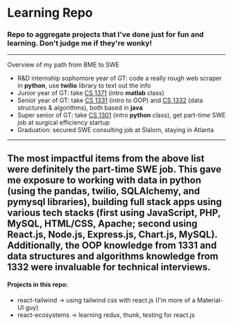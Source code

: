 # Learning Repo
### Repo to aggregate projects that I've done just for fun and learning. Don't judge me if they're wonky!
---
Overview of my path from BME to SWE
- R&D internship sophomore year of GT: code a really rough web scraper in **python**, use **twilio** library to text out the info
- Junior year of GT: take [CS 1371](https://www.cc.gatech.edu/fac/David.Smith/CS1371_2018_Fall_Syllabus.pdf) (intro **matlab** class)
- Senior year of GT: take [CS 1331](https://csp.gatech.edu/sites/default/files/cs_1331_syllabus.pdf) (intro to OOP) and [CS 1332](https://ctl.gatech.edu/sites/default/files/images/hudachek-buswell_cs1332_syllabus.pdf) (data structures & algorithms), both based in **java**
- Super senior of GT: take [CS 1301](https://www.cc.gatech.edu/classes/AY2016/cs1301_spring/syllabus.html) (intro **python** class), get part-time SWE job at surgical efficiency startup 
- Graduation: secured SWE consulting job at Slalom, staying in Atlanta
---
The most impactful items from the above list were definitely the part-time SWE job. This gave me exposure to working with data in python (using the **pandas, twilio, SQLAlchemy**, and **pymysql** libraries), building full stack apps using various tech stacks (first using **JavaScript, PHP, MySQL, HTML/CSS, Apache**; second using **React.js, Node.js, Express.js, Chart.js, MySQL**). Additionally, the OOP knowledge from 1331 and data structures and algorithms knowledge from 1332 were invaluable for technical interviews.
---
#### Projects in this repo:
- react-tailwind &rarr; using tailwind css with react.js (I'm more of a Material-UI guy)
- react-ecosystems &rarr; learning redux, thunk, testing for react.js

